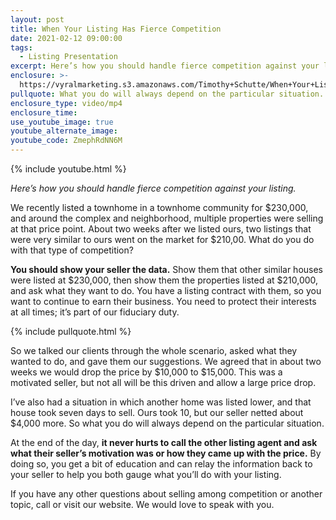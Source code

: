 ```yaml
---
layout: post
title: When Your Listing Has Fierce Competition
date: 2021-02-12 09:00:00
tags:
  - Listing Presentation
excerpt: Here’s how you should handle fierce competition against your listing.
enclosure: >-
  https://vyralmarketing.s3.amazonaws.com/Timothy+Schutte/When+Your+Listing+Has+Fierce+Competition.mp4
pullquote: What you do will always depend on the particular situation.
enclosure_type: video/mp4
enclosure_time:
use_youtube_image: true
youtube_alternate_image:
youtube_code: ZmephRdNN6M
---
```


{% include youtube.html %}

*Here’s how you should handle fierce competition against your listing.*

We recently listed a townhome in a townhome community for $230,000, and around the complex and neighborhood, multiple properties were selling at that price point. About two weeks after we listed ours, two listings that were very similar to ours went on the market for $210,00. What do you do with that type of competition?

**You should show your seller the data.** Show them that other similar houses were listed at $230,000, then show them the properties listed at $210,000, and ask what they want to do. You have a listing contract with them, so you want to continue to earn their business. You need to protect their interests at all times; it’s part of our fiduciary duty.&nbsp;

{% include pullquote.html %}

So we talked our clients through the whole scenario, asked what they wanted to do, and gave them our suggestions. We agreed that in about two weeks we would drop the price by $10,000 to $15,000. This was a motivated seller, but not all will be this driven and allow a large price drop.&nbsp;

I’ve also had a situation in which another home was listed lower, and that house took seven days to sell. Ours took 10, but our seller netted about $4,000 more. So what you do will always depend on the particular situation.

At the end of the day, **it never hurts to call the other listing agent and ask what their seller’s motivation was or how they came up with the price.** By doing so, you get a bit of education and can relay the information back to your seller to help you both gauge what you’ll do with your listing.

If you have any other questions about selling among competition or another topic, call or visit our website. We would love to speak with you.
